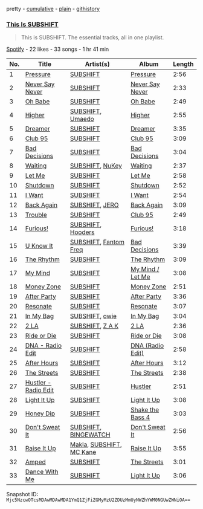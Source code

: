 pretty - [cumulative](/playlists/cumulative/37i9dQZF1DZ06evO3LZ0T8.md) - [plain](/playlists/plain/37i9dQZF1DZ06evO3LZ0T8) - [githistory](https://github.githistory.xyz/mackorone/spotify-playlist-archive/blob/main/playlists/plain/37i9dQZF1DZ06evO3LZ0T8)

### [This Is SUBSHIFT](https://open.spotify.com/playlist/37i9dQZF1DZ06evO3LZ0T8)

> This is SUBSHIFT\. The essential tracks, all in one playlist.

[Spotify](https://open.spotify.com/user/spotify) - 22 likes - 33 songs - 1 hr 41 min

| No. | Title | Artist(s) | Album | Length |
|---|---|---|---|---|
| 1 | [Pressure](https://open.spotify.com/track/5Bhpw5EbF6fLflC41NI4HD) | [SUBSHIFT](https://open.spotify.com/artist/6oj23vhIuGx4bOqVmQ9oOo) | [Pressure](https://open.spotify.com/album/5dxB50EGjlSa9p1F9z2gfX) | 2:56 |
| 2 | [Never Say Never](https://open.spotify.com/track/1lamYQInWLWWadZ0WJr77I) | [SUBSHIFT](https://open.spotify.com/artist/6oj23vhIuGx4bOqVmQ9oOo) | [Never Say Never](https://open.spotify.com/album/05RILyqqydSjfCP9LK54yX) | 2:33 |
| 3 | [Oh Babe](https://open.spotify.com/track/2PLMPEaM0SaBjIgIb8ntxD) | [SUBSHIFT](https://open.spotify.com/artist/6oj23vhIuGx4bOqVmQ9oOo) | [Oh Babe](https://open.spotify.com/album/5JfeF8AIoBKK3zdV8ihUTx) | 2:49 |
| 4 | [Higher](https://open.spotify.com/track/1h1sfIlRRN1qgruivCtRc6) | [SUBSHIFT](https://open.spotify.com/artist/6oj23vhIuGx4bOqVmQ9oOo), [Umaedo](https://open.spotify.com/artist/0SSciNLgRTNW5DQ7X8Df74) | [Higher](https://open.spotify.com/album/6HC5lHejoIqI7L7JJd09jS) | 2:55 |
| 5 | [Dreamer](https://open.spotify.com/track/47SEt8Ftu5Vm69yRoFUDXr) | [SUBSHIFT](https://open.spotify.com/artist/6oj23vhIuGx4bOqVmQ9oOo) | [Dreamer](https://open.spotify.com/album/60DNwMVgnq9J3dV0yC0LcQ) | 3:35 |
| 6 | [Club 95](https://open.spotify.com/track/2mJPisJh3QMDKFNjPsYR3G) | [SUBSHIFT](https://open.spotify.com/artist/6oj23vhIuGx4bOqVmQ9oOo) | [Club 95](https://open.spotify.com/album/0fNlbFMbJMUXjLPf7s53CA) | 3:09 |
| 7 | [Bad Decisions](https://open.spotify.com/track/2DsCTWTL6j3KpCkBow7B3O) | [SUBSHIFT](https://open.spotify.com/artist/6oj23vhIuGx4bOqVmQ9oOo) | [Bad Decisions](https://open.spotify.com/album/3fTqyh23ImqLSKdBbUkhuM) | 3:04 |
| 8 | [Waiting](https://open.spotify.com/track/51Ovzmx3WMnHZqMdNq7xrv) | [SUBSHIFT](https://open.spotify.com/artist/6oj23vhIuGx4bOqVmQ9oOo), [NuKey](https://open.spotify.com/artist/2tmve58Sh3f0WZN76W30x3) | [Waiting](https://open.spotify.com/album/1sDfCWZzggw6l015h5agWf) | 2:37 |
| 9 | [Let Me](https://open.spotify.com/track/2QWF5091N3go4P54nO1faZ) | [SUBSHIFT](https://open.spotify.com/artist/6oj23vhIuGx4bOqVmQ9oOo) | [Let Me](https://open.spotify.com/album/0CgiHbDExqV0Gk7YZzRCm3) | 2:58 |
| 10 | [Shutdown](https://open.spotify.com/track/4eUuY3G6yQwMqZtVQlbEsW) | [SUBSHIFT](https://open.spotify.com/artist/6oj23vhIuGx4bOqVmQ9oOo) | [Shutdown](https://open.spotify.com/album/4ZQoniqkWM5cCB1ZuXteb0) | 2:52 |
| 11 | [I Want](https://open.spotify.com/track/2bPZ3ZODl6ri3OJm9d1kvd) | [SUBSHIFT](https://open.spotify.com/artist/6oj23vhIuGx4bOqVmQ9oOo) | [I Want](https://open.spotify.com/album/3gLaucz6aCw44XgbEKfNrl) | 2:54 |
| 12 | [Back Again](https://open.spotify.com/track/5AjHfQmvYqKs3I4Qc0aFXo) | [SUBSHIFT](https://open.spotify.com/artist/6oj23vhIuGx4bOqVmQ9oOo), [JERO](https://open.spotify.com/artist/4UrjjYgWIyCWRkLTTswfHy) | [Back Again](https://open.spotify.com/album/1TIw2arqA2nlo3xeBe3cSj) | 3:09 |
| 13 | [Trouble](https://open.spotify.com/track/0cjbNJIeYroXbn1q9Mbq8N) | [SUBSHIFT](https://open.spotify.com/artist/6oj23vhIuGx4bOqVmQ9oOo) | [Club 95](https://open.spotify.com/album/0fNlbFMbJMUXjLPf7s53CA) | 2:49 |
| 14 | [Furious!](https://open.spotify.com/track/1h7ZTFVfo67wpcoWchqvZv) | [SUBSHIFT](https://open.spotify.com/artist/6oj23vhIuGx4bOqVmQ9oOo), [Hooders](https://open.spotify.com/artist/0dSLFM6XsMwI9U64CyxFVS) | [Furious!](https://open.spotify.com/album/7aQPZJolEV6D1oikzZyW49) | 3:18 |
| 15 | [U Know It](https://open.spotify.com/track/2exKEOiqq6sEEuJHUpBl4F) | [SUBSHIFT](https://open.spotify.com/artist/6oj23vhIuGx4bOqVmQ9oOo), [Fantom Freq](https://open.spotify.com/artist/4kwPEoKIm8IwQKOvYjg5OM) | [Bad Decisions](https://open.spotify.com/album/3fTqyh23ImqLSKdBbUkhuM) | 3:39 |
| 16 | [The Rhythm](https://open.spotify.com/track/6Cx33NW52i3IjTilbqaIR5) | [SUBSHIFT](https://open.spotify.com/artist/6oj23vhIuGx4bOqVmQ9oOo) | [The Rhythm](https://open.spotify.com/album/5l92sWpRLi1fkgxPKg3JL6) | 3:09 |
| 17 | [My Mind](https://open.spotify.com/track/1GSisTsTuL17nbcb7Vxu7V) | [SUBSHIFT](https://open.spotify.com/artist/6oj23vhIuGx4bOqVmQ9oOo) | [My Mind / Let Me](https://open.spotify.com/album/2C5QiKmyVPfNynUoggm1td) | 3:08 |
| 18 | [Money Zone](https://open.spotify.com/track/74Bc5e2EtbMTyBiJiFNN3P) | [SUBSHIFT](https://open.spotify.com/artist/6oj23vhIuGx4bOqVmQ9oOo) | [Money Zone](https://open.spotify.com/album/2QMsIeLfwPPKpAMsTuKTwP) | 2:51 |
| 19 | [After Party](https://open.spotify.com/track/7JIZbrUykuhWue9puIHrcw) | [SUBSHIFT](https://open.spotify.com/artist/6oj23vhIuGx4bOqVmQ9oOo) | [After Party](https://open.spotify.com/album/5VSbPVUxGg4iT0mIm4UV5b) | 3:36 |
| 20 | [Resonate](https://open.spotify.com/track/7pc4HTXf4y2WSVWXhJ0NQw) | [SUBSHIFT](https://open.spotify.com/artist/6oj23vhIuGx4bOqVmQ9oOo) | [Resonate](https://open.spotify.com/album/52pFLc5i0hPOWmGmsz6NKV) | 3:07 |
| 21 | [In My Bag](https://open.spotify.com/track/2TYOcnd7nZcaoyx5CWFuc9) | [SUBSHIFT](https://open.spotify.com/artist/6oj23vhIuGx4bOqVmQ9oOo), [owie](https://open.spotify.com/artist/7yLfNXs6ttWSE2csFvRnai) | [In My Bag](https://open.spotify.com/album/1Y1ebICoBtXERdylqumYf9) | 3:04 |
| 22 | [2 LA](https://open.spotify.com/track/0Nwr2tgFoTgnKwG1sc8n8N) | [SUBSHIFT](https://open.spotify.com/artist/6oj23vhIuGx4bOqVmQ9oOo), [Z A K](https://open.spotify.com/artist/7BF3vz2rJ9RnK0j1mYOxYf) | [2 LA](https://open.spotify.com/album/7tjJCsyo9jqtQQ1DnLr85F) | 2:36 |
| 23 | [Ride or Die](https://open.spotify.com/track/62qtbxjKbsVHUWkM9HQeyQ) | [SUBSHIFT](https://open.spotify.com/artist/6oj23vhIuGx4bOqVmQ9oOo) | [Ride or Die](https://open.spotify.com/album/3OWhCtgffNKn97Zw6KKNSO) | 3:08 |
| 24 | [DNA \- Radio Edit](https://open.spotify.com/track/5Hl5WE271CXsku5wtSxxh1) | [SUBSHIFT](https://open.spotify.com/artist/6oj23vhIuGx4bOqVmQ9oOo) | [DNA \(Radio Edit\)](https://open.spotify.com/album/2q7zsnZP4sFCA9BMrhCkHU) | 2:58 |
| 25 | [After Hours](https://open.spotify.com/track/1RsPpQPKq3REgPS2reByKR) | [SUBSHIFT](https://open.spotify.com/artist/6oj23vhIuGx4bOqVmQ9oOo) | [After Hours](https://open.spotify.com/album/0xHSBEVtHFggmTWPKLXYtl) | 3:12 |
| 26 | [The Streets](https://open.spotify.com/track/77P9MI3yqXZqVXyjlCAEKV) | [SUBSHIFT](https://open.spotify.com/artist/6oj23vhIuGx4bOqVmQ9oOo) | [The Streets](https://open.spotify.com/album/4e1i0fGriLNA8t9h9I0CNT) | 2:38 |
| 27 | [Hustler \- Radio Edit](https://open.spotify.com/track/4710XzPsGJPFKT30Yk9b5H) | [SUBSHIFT](https://open.spotify.com/artist/6oj23vhIuGx4bOqVmQ9oOo) | [Hustler](https://open.spotify.com/album/4G5kxwulmOKmMoljPHDUle) | 2:51 |
| 28 | [Light It Up](https://open.spotify.com/track/2yVH1P2sIObsFVopVqClhR) | [SUBSHIFT](https://open.spotify.com/artist/6oj23vhIuGx4bOqVmQ9oOo) | [Light It Up](https://open.spotify.com/album/21qXXrBG0EM0mLK6A92rDv) | 3:08 |
| 29 | [Honey Dip](https://open.spotify.com/track/0606StM2HkTudakYuVy2rd) | [SUBSHIFT](https://open.spotify.com/artist/6oj23vhIuGx4bOqVmQ9oOo) | [Shake the Bass 4](https://open.spotify.com/album/1dc8hYIvtlLN7V8RRfBERd) | 3:03 |
| 30 | [Don't Sweat It](https://open.spotify.com/track/46ejVpRBMemcDh4RMHrQzR) | [SUBSHIFT](https://open.spotify.com/artist/6oj23vhIuGx4bOqVmQ9oOo), [BINGEWATCH](https://open.spotify.com/artist/46GFgB66csz8utVAK4Z29Z) | [Don't Sweat It](https://open.spotify.com/album/3u7jL6KxRZ2OhGcyjXesFF) | 2:56 |
| 31 | [Raise It Up](https://open.spotify.com/track/3VZu1gYJn13l0nevx4FSoV) | [Makla](https://open.spotify.com/artist/1ngUu0NNbd7uGigLW2je0M), [SUBSHIFT](https://open.spotify.com/artist/6oj23vhIuGx4bOqVmQ9oOo), [MC Kane](https://open.spotify.com/artist/7nwtn0dNIn3H879bbwJTwt) | [Raise It Up](https://open.spotify.com/album/5Sujv7LFz0QwXfezfzG6tE) | 3:55 |
| 32 | [Amped](https://open.spotify.com/track/5b3FKpYuq2RbHCBf4Fz5H1) | [SUBSHIFT](https://open.spotify.com/artist/6oj23vhIuGx4bOqVmQ9oOo) | [The Streets](https://open.spotify.com/album/4e1i0fGriLNA8t9h9I0CNT) | 3:01 |
| 33 | [Dance With Me](https://open.spotify.com/track/4mqzTIzpMtbN9lfPVqVjUD) | [SUBSHIFT](https://open.spotify.com/artist/6oj23vhIuGx4bOqVmQ9oOo) | [Light It Up](https://open.spotify.com/album/21qXXrBG0EM0mLK6A92rDv) | 3:06 |

Snapshot ID: `Mjc5NzcwOTcsMDAwMDAwMDA1YmQ1ZjFiZGMyMzU2ZDUzMmUyNWZhYWM0NGUwZWNiOA==`

